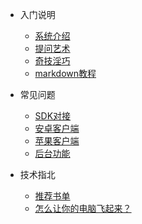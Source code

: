<!-- docs/_sidebar.md -->

* 入门说明

  * [系统介绍](README.md)
  * [提问艺术](askart.md)
  * [奇技淫巧](learn.md)
  * [markdown教程](https://guides.github.com/features/mastering-markdown/)

* 常见问题

  * [SDK对接](normal—question.md)
  * [安卓客户端](android.md)
  * [苹果客户端](ios.md)
  * [后台功能](admin.md)

* 技术指北
  * [推荐书单](pc.md)
  * [怎么让你的电脑飞起来？](pc.md)
